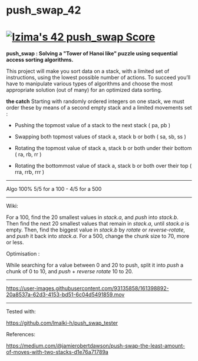 # push_swap_42
# [![lzima's 42 push_swap Score](https://badge42.vercel.app/api/v2/cl1nk4f8f004009lb75fyii0c/project/2455829)](https://github.com/JaeSeoKim/badge42)

**push_swap : Solving a "Tower of Hanoi like" puzzle using sequential access sorting algorithms.**

This project will make you sort data on a stack, with a limited set of instructions, using the lowest possible number of actions. To succeed you’ll have to manipulate various types of algorithms and choose the most appropriate solution (out of many) for an optimized data sorting.

**the catch**
Starting with randomly ordered integers on one stack, we must order these by means of a second empty stack and a limited movements set :

* Pushing the topmost value of a stack to the next stack ( pa, pb )

* Swapping both topmost values of stack a, stack b or both ( sa, sb, ss )

* Rotating the topmost value of stack a, stack b or both under their bottom ( ra, rb, rr )

* Rotating the bottommost value of stack a, stack b or both over their top ( rra, rrb, rrr )

______________


Algo 100% 5/5 for a 100 - 4/5 for a 500

______________

Wiki:

For a 100, find the 20 smallest values in *stack.a*, and *push* into *stack.b*.
Then find the next 20 smallest values that remain in *stack.a*, until *stack.a* is empty.
Then, find the biggest value in *stack.b* by *rotate* or *reverse-rotate*, and *push* it back into *stack.a*.
For a 500, change the chunk size to 70, more or less.

Optimisation :

While searching for a value between 0 and 20 to push, split it into *push* a chunk of 0 to 10, and *push* + *reverse rotate* 10 to 20.


_______________

https://user-images.githubusercontent.com/93135858/161398892-20a8537a-62d3-4153-bd51-6c04d5491859.mov


_______________

Tested with:

https://github.com/lmalki-h/push_swap_tester

References:

https://medium.com/@jamierobertdawson/push-swap-the-least-amount-of-moves-with-two-stacks-d1e76a71789a

